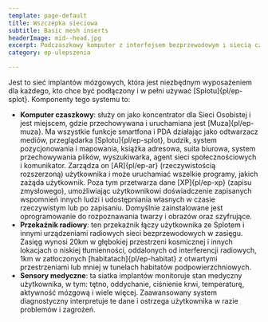 ```yaml
---
template: page-default
title: Wszczepka sieciowa
subtitle: Basic mesh inserts
headerImage: mid--head.jpg
excerpt: Podczaszkowy komputer z interfejsem bezprzewodowym i siecią czujników raportujących stan morfa
category: ep-ulepszenia

---
```

Jest to sieć implantów mózgowych, która jest niezbędnym wyposażeniem dla każdego, kto chce być podłączony i w pełni używać [Splotu]{pl/ep-splot}. Komponenty tego systemu to:

*   **Komputer czaszkowy**: służy on jako koncentrator dla Sieci Osobistej i jest miejscem, gdzie przechowywana i uruchamiana jest [Muza]{pl/ep-muza}. Ma wszystkie funkcje smartfona i PDA działając jako odtwarzacz mediów, przeglądarka [Splotu]{pl/ep-splot}, budzik, system pozycjonowania i mapowania, książka adresowa, suita biurowa, system przechowywania plików, wyszukiwarka, agent sieci społecznościowych i komunikator. Zarządza on [AR]{pl/ep-ar} (rzeczywistością rozszerzoną) użytkownika i może uruchamiać wszelkie programy, jakich zażąda użytkownik. Poza tym przetwarza dane [XP]{pl/ep-xp} (zapisu zmysłowego), umożliwiając użytkownikowi doświadczenie zapisanych wspomnień innych ludzi i udostępniania własnych w czasie rzeczywistym lub po zapisaniu. Domyślnie zainstalowane jest oprogramowanie do rozpoznawania twarzy i obrazów oraz szyfrujące.
*   **Przekaźnik radiowy**: ten przekaźnik łączy użytkownika ze Splotem i innymi urządzeniami radiowych sieci bezprzewodowych w zasięgu. Zasięg wynosi 20km w głębokiej przestrzeni kosmicznej i innych lokacjach o niskiej tłumienności, oddalonych od interferencji radiowych, 1km w zatłoczonych [habitatach]{pl/ep-habitat} z otwartymi przestrzeniami lub mniej w tunelach habitatów podpowierzchniowych.
*   **Sensory medyczne**: ta siatka implantów monitoruje stan medyczny użytkownika, w tym: tętno, oddychanie, ciśnienie krwi, temperaturę, aktywność mózgową i wiele więcej. Zaawansowany system diagnostyczny interpretuje te dane i ostrzega użytkownika w razie problemów i zagrożeń.
